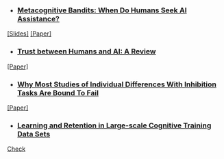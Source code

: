 * ### [Metacognitive Bandits: When Do Humans Seek AI Assistance?](metaban.md)
[[Slides]](metaban.pdf) [[Paper]](https://escholarship.org/content/qt7xc470dt/qt7xc470dt.pdf)<br>

* ### [Trust between Humans and AI: A Review](trust.md) 
[[Paper]](trust_review.pdf)<br>

* ### [Why Most Studies of Individual Differences With Inhibition Tasks Are Bound To Fail](p.md) 
[[Paper]](p.pdf)<br>

* ### [Learning and Retention in Large-scale Cognitive Training Data Sets](lumos.md)<br>

[Check](Blog)
